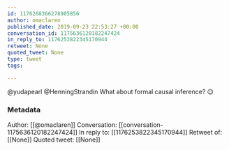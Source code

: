 ```yaml
---
id: 1176268366278905856
author: omaclaren
published_date: 2019-09-23 22:53:27 +00:00
conversation_id: 1175636120182247424
in_reply_to: 1176253822345170944
retweet: None
quoted_tweet: None
type: tweet
tags:

---
```


@yudapearl @HenningStrandin What about formal causal inference? 😉

### Metadata

Author: [[@omaclaren]]
Conversation: [[conversation-1175636120182247424]]
In reply to: [[1176253822345170944]]
Retweet of: [[None]]
Quoted tweet: [[None]]

